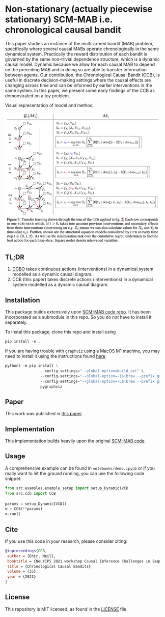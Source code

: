 # Non-stationary (actually piecewise stationary) SCM-MAB i.e.  chronological causal bandit

This paper studies an instance of the multi-armed bandit (MAB) problem, specifically where several causal MABs operate chronologically in the same dynamical system. Practically the reward distribution of each bandit is governed by the same non-trivial dependence structure, which is a dynamic causal model. Dynamic because we allow for each causal MAB to depend on the preceding MAB and in doing so are able to transfer information between agents. Our contribution, the Chronological Causal Bandit (CCB), is useful in discrete decision-making settings where the causal effects are changing across time and can be informed by earlier interventions in the same system. In this paper, we present some early findings of the CCB as demonstrated on a toy problem.

Visual representation of model and method.

![CCB](./figures/ccb_illustration.png)

## TL;DR

1. [DCBO](https://github.com/neildhir/DCBO/tree/master) takes continuous actions (interventions) in a dynamical system modelled as a dynamic causal diagram.
2. CCB (this paper) takes discrete actions (interventions) in a dynamical system modelled as a dynamic causal diagram.

## Installation

This package builds extensively upon [SCM-MAB code repo](https://github.com/sanghack81/SCMMAB-NIPS2018). It has been incorporated as a submodule in this repo. So you do _not_ have to install it separately.

To instal this package; clone this repo and install using

```python
pip install -e .
```

If you are having trouble with `graphviz` using a MacOS M1 machine, you may need to install it using the instructions found [here](https://github.com/pygraphviz/pygraphviz/issues/398):

```python
python3 -m pip install \
                --config-settings="--global-option=build_ext" \
                --config-settings="--global-option=-I$(brew --prefix graphviz)/include/" \
                --config-settings="--global-option=-L$(brew --prefix graphviz)/lib/" \
                pygraphviz
```

## Paper

This work was published in [this paper](https://arxiv.org/pdf/2112.01819.pdf).

## Implementation

This implementation builds heavily upon the original [SCM-MAB code](https://github.com/sanghack81/SCMMAB-NIPS2018).

## Usage

A comprehensive example can be found in `notebooks/demo.ipynb` or if you really want to hit the ground running, you can use the following code snippet:

```python
from src.examples.example_setup import setup_DynamicIVCD
from src.ccb import CCB

params = setup_DynamicIVCD()
m = CCB(**params)
m.run()
```

## Cite

If you use this code in your research, please consider citing:

```bib
@inproceedings{CCB,
 author = {Dhir, Neil},
 booktitle = {NeurIPS 2021 workshop Causal Inference Challenges in Sequential Decision Making: Bridging Theory and Practice}
 title = {Chronological Causal Bandits}
 volume = {35},
 year = {2021}
}
```

## License

This repository is MIT licensed, as found in the [LICENSE](LICENSE) file.